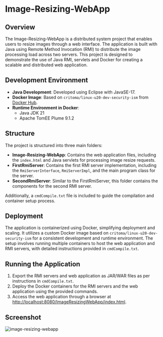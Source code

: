 # Image-Resizing-WebApp

## Overview

The Image-Resizing-WebApp is a distributed system project that enables users to resize images through a web interface. The application is built with Java using Remote Method Invocation (RMI) to distribute the image processing load across two servers. This project is designed to demonstrate the use of Java RMI, servlets and Docker for creating a scalable and distributed web application.

## Development Environment

- **Java Development**: Developed using Eclipse with JavaSE-17.
- **Docker Image**: Based on `critoma/linux-u20-dev-security-ism` from [Docker Hub](https://hub.docker.com/r/critoma/linux-u20-dev-security-ism).
- **Runtime Environment in Docker**:
  - Java JDK 21
  - Apache TomEE Plume 9.1.2 
    
## Structure

The project is structured into three main folders:

- **Image-Resizing-WebApp**: Contains the web application files, including the `index.html` and Java servlets for processing image resize requests.
- **FirstRmiServer**: Contains the first RMI server implementation, including the `RmiServerInterface`, `RmiServerImpl`, and the main program class for the server.
- **SecondRmiServer**: Similar to the FirstRmiServer, this folder contains the components for the second RMI server.

Additionally, a `cmdCompile.txt` file is included to guide the compilation and container setup process.

## Deployment

The application is containerized using Docker, simplifying deployment and scaling. It utilizes a custom Docker image based on `critoma/linux-u20-dev-security-ism` for a consistent development and runtime environment. The setup involves running multiple containers to host the web application and RMI servers, with detailed instructions provided in `cmdCompile.txt`.

## Running the Application

1. Export the RMI servers and web application as JAR/WAR files as per instructions in `cmdCompile.txt`.
2. Deploy the Docker containers for the RMI servers and the web application using the provided commands.
4. Access the web application through a browser at [http://localhost:8080/ImageResizingWebApp/index.html](http://localhost:8080/ImageResizingWebApp/index.html).

## Screenshot

![image-resizing-webapp](https://github.com/annam015/Image-Resizing-WebApp/assets/92727258/88909e98-b9ff-4571-bc92-96113e362442)
